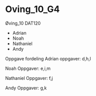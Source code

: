 # Oving_10_G4
Øving_10 DAT120
- Adrian
- Noah
- Nathaniel
- Andy

Oppgave fordeling
Adrian
oppgaver: d,h,l

Noah
Oppgaver: e,i,m

Nathaniel
Oppgaver: f,j

Andy
Oppgaver: g,k
